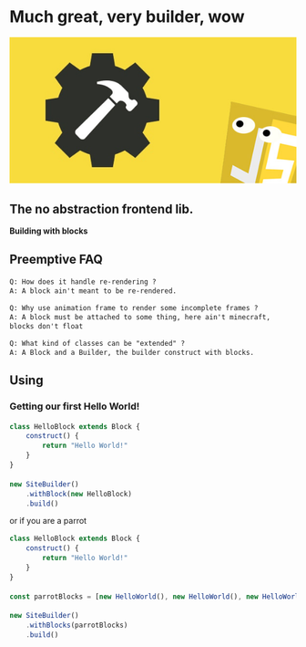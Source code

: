 # Much great, very builder, wow
<img src="./greatlogo.jpg" alt="great-builder"/>

## The no abstraction frontend lib. <br>
<b> Building with blocks </b>




## Preemptive FAQ
```
Q: How does it handle re-rendering ?
A: A block ain't meant to be re-rendered.
```
```
Q: Why use animation frame to render some incomplete frames ?
A: A block must be attached to some thing, here ain't minecraft, blocks don't float
```
```
Q: What kind of classes can be "extended" ?
A: A Block and a Builder, the builder construct with blocks.
```

## Using

### Getting our first Hello World!
```js
class HelloBlock extends Block {
    construct() {
        return "Hello World!"
    }
}

new SiteBuilder()
    .withBlock(new HelloBlock)
    .build()
```

or if you are a parrot
```js
class HelloBlock extends Block {
    construct() {
        return "Hello World!"
    }
}

const parrotBlocks = [new HelloWorld(), new HelloWorld(), new HelloWorld()];

new SiteBuilder()
    .withBlocks(parrotBlocks)
    .build()
```
